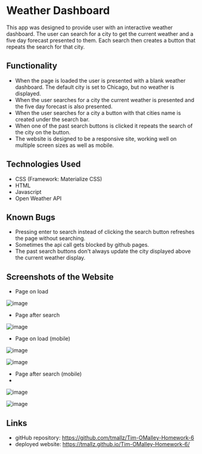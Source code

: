 # Weather Dashboard

This app was designed to provide user with an interactive weather dashboard. The user can search for a city to get the current weather and a five day forecast presented to them. Each search then creates a button that repeats the search for that city.

## Functionality

- When the page is loaded the user is presented with a blank weather dashboard. The default city is set to Chicago, but no weather is displayed.
- When the user searches for a city the current weather is presented and the five day forecast is also presented. 
- When the user searches for a city a button with that cities name is created under the search bar.
- When one of the past search buttons is clicked it repeats the search of the city on the button.
- The website is designed to be a responsive site, working well on multiple screen sizes as well as mobile.

## Technologies Used

- CSS (Framework: Materialize CSS) 
- HTML
- Javascript
- Open Weather API

## Known Bugs

- Pressing enter to search instead of clicking the search button refreshes the page without searching.
- Sometimes the api call gets blocked by github pages.
- The past search buttons don't always update the city displayed above the current weather display.

## Screenshots of the Website

- Page on load

![image](https://user-images.githubusercontent.com/61262154/119266551-db21dd80-bbb0-11eb-8d84-0c5f48410210.png)

- Page after search

![image](https://user-images.githubusercontent.com/61262154/119266581-fb519c80-bbb0-11eb-8105-b3b24a46f46b.png)

- Page on load (mobile)

 ![image](https://user-images.githubusercontent.com/61262154/119266627-2b993b00-bbb1-11eb-97ba-9558dc368072.png)
 
 ![image](https://user-images.githubusercontent.com/61262154/119266697-69965f00-bbb1-11eb-81c9-7ee7625a5404.png)

 
- Page after search (mobile)
- 
![image](https://user-images.githubusercontent.com/61262154/119266664-51264480-bbb1-11eb-9257-94ac8bcff956.png)

![image](https://user-images.githubusercontent.com/61262154/119266684-5daa9d00-bbb1-11eb-9f9b-a86ed53da1e8.png)

## Links

- gitHub repository: https://github.com/tmallz/Tim-OMalley-Homework-6
- deployed website: https://tmallz.github.io/Tim-OMalley-Homework-6/
